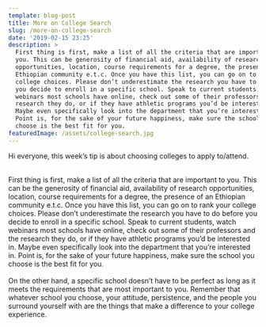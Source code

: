 ```yaml
---
template: blog-post
title: More on College Search
slug: /more-on-college-search
date: '2019-02-15 23:25'
description: >
  First thing is first, make a list of all the criteria that are important to
  you. This can be generosity of financial aid, availability of research
  opportunities, location, course requirements for a degree, the presence of an
  Ethiopian community e.t.c. Once you have this list, you can go on to rank your
  college choices. Please don’t underestimate the research you have to do before
  you decide to enroll in a specific school. Speak to current students, watch
  webinars most schools have online, check out some of their professors and the
  research they do, or if they have athletic programs you’d be interested in.
  Maybe even specifically look into the department that you’re interested in.
  Point is, for the sake of your future happiness, make sure the school you
  choose is the best fit for you. 
featuredImage: /assets/college-search.jpg
---
```

Hi everyone, this week’s tip is about choosing colleges to apply to/attend.

\
First thing is first, make a list of all the criteria that are important to you. This can be the generosity of financial aid, availability of research opportunities, location, course requirements for a degree, the presence of an Ethiopian community e.t.c. Once you have this list, you can go on to rank your college choices. Please don’t underestimate the research you have to do before you decide to enroll in a specific school. Speak to current students, watch webinars most schools have online, check out some of their professors and the research they do, or if they have athletic programs you’d be interested in. Maybe even specifically look into the department that you’re interested in. Point is, for the sake of your future happiness, make sure the school you choose is the best fit for you.\
​\
On the other hand, a specific school doesn’t have to be perfect as long as it meets the requirements that are most important to you. Remember that whatever school you choose, your attitude, persistence, and the people you surround yourself with are the things that make a difference to your college experience.

​

